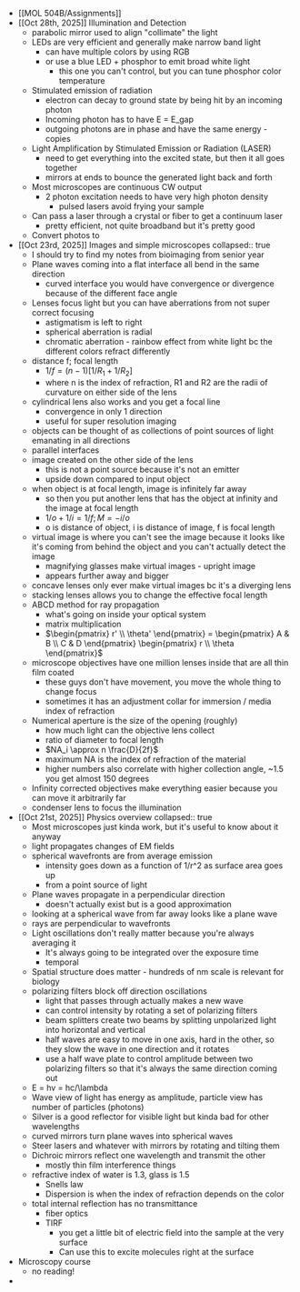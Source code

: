 - [[MOL 504B/Assignments]]
- [[Oct 28th, 2025]] Illumination and Detection
	- parabolic mirror used to align "collimate" the light
	- LEDs are very efficient and generally make narrow band light
		- can have multiple colors by using RGB
		- or use a blue LED + phosphor to emit broad white light
			- this one you can't control, but you can tune phosphor color temperature
	- Stimulated emission of radiation
		- electron can decay to ground state by being hit by an incoming photon
		- Incoming photon has to have E = E_gap
		- outgoing photons are in phase and have the same energy - copies
	- Light Amplification by Stimulated Emission or Radiation (LASER)
		- need to get everything into the excited state, but then it all goes together
		- mirrors at ends to bounce the generated light back and forth
	- Most microscopes are continuous CW output
		- 2 photon excitation needs to have very high photon density
			- pulsed lasers avoid frying your sample
	- Can pass a laser through a crystal or fiber to get a continuum laser
		- pretty efficient, not quite broadband but it's pretty good
	- Convert photos to
- [[Oct 23rd, 2025]] Images and simple microscopes
  collapsed:: true
	- I should try to find my notes from bioimaging from senior year
	- Plane waves coming into a flat interface all bend in the same direction
		- curved interface you would have convergence or divergence because of the different face angle
	- Lenses focus light but you can have aberrations from not super correct focusing
		- astigmatism is left to right
		- spherical aberration is radial
		- chromatic aberration - rainbow effect from white light bc the different colors refract differently
	- distance f; focal length
		- $1/f = (n-1)[1/R_1 + 1/R_2]$
		- where n is the index of refraction, R1 and R2 are the radii of curvature on either side of the lens
	- cylindrical lens also works and you get a focal line
		- convergence in only 1 direction
		- useful for super resolution imaging
	- objects can be thought of as collections of point sources of light emanating in all directions
	- parallel interfaces
	- image created on the other side of the lens
		- this is not a point source because it's not an emitter
		- upside down compared to input object
	- when object is at focal length, image is infinitely far away
		- so then you put another lens that has the object at infinity and the image at focal length
		- $1/o + 1/i = 1/f; M = -i/o$
		- o is distance of object, i is distance of image, f is focal length
	- virtual image is where you can't see the image because it looks like it's coming from behind the object and you can't actually detect the image
		- magnifying glasses make virtual images - upright image
		- appears further away and bigger
	- concave lenses only ever make virtual images bc it's a diverging lens
	- stacking lenses allows you to change the effective focal length
	- ABCD method for ray propagation
		- what's going on inside your optical system
		- matrix multiplication
		- $\begin{pmatrix} r' \\ \theta'  \end{pmatrix} = \begin{pmatrix} A & B \\ C & D \end{pmatrix} \begin{pmatrix} r \\ \theta \end{pmatrix}$
	- microscope objectives have one million lenses inside that are all thin film coated
		- these guys don't have movement, you move the whole thing to change focus
		- sometimes it has an adjustment collar for immersion / media index of refraction
	- Numerical aperture is the size of the opening (roughly)
		- how much light can the objective lens collect
		- ratio of diameter to focal length
		- $NA_i \approx n \frac{D}{2f}$
		- maximum NA is the index of refraction of the material
		- higher numbers also correlate with higher collection angle, ~1.5 you get almost 150 degrees
	- Infinity corrected objectives make everything easier because you can move it arbitrarily far
	- condenser lens to focus the illumination
- [[Oct 21st, 2025]] Physics overview
  collapsed:: true
	- Most microscopes just kinda work, but it's useful to know about it anyway
	- light propagates changes of EM fields
	- spherical wavefronts are from average emission
		- intensity goes down as a function of 1/r^2 as surface area goes up
		- from a point source of light
	- Plane waves propagate in a perpendicular direction
		- doesn't actually exist but is a good approximation
	- looking at a spherical wave from far away looks like a plane wave
	- rays are perpendicular to wavefronts
	- Light oscillations don't really matter because you're always averaging it
		- It's always going to be integrated over the exposure time
		- temporal
	- Spatial structure does matter - hundreds of nm scale is relevant for biology
	- polarizing filters block off direction oscillations
		- light that passes through actually makes a new wave
		- can control intensity by rotating a set of polarizing filters
		- beam splitters create two beams by splitting unpolarized light into horizontal and vertical
		- half waves are easy to move in one axis, hard in the other, so they slow the wave in one direction and it rotates
		- use a half wave plate to control amplitude between two polarizing filters so that it's always the same direction coming out
	- E = hv = hc/\lambda
	- Wave view of light has energy as amplitude, particle view has number of particles (photons)
	- Silver is a good reflector for visible light but kinda bad for other wavelengths
	- curved mirrors turn plane waves into spherical waves
	- Steer lasers and whatever with mirrors by rotating and tilting them
	- Dichroic mirrors reflect one wavelength and transmit the other
		- mostly thin film interference things
	- refractive index of water is 1.3, glass is 1.5
		- Snells law
		- Dispersion is when the index of refraction depends on the color
	- total internal reflection has no transmittance
		- fiber optics
		- TIRF
			- you get a little bit of electric field into the sample at the very surface
			- Can use this to excite molecules right at the surface
- Microscopy course
	- no reading!
-